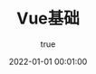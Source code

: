 ---
pageComponent:
  name: Catalogue
  data:
    path: 120101.Vue基础
    imgUrl: /img/01.png
    description: k8S
title: Vue基础
date: 2022-01-01 00:01:00
permalink: /vue/base/
sidebar: false
article: false
comment: false
editLink: false
author:
  name: xiaoliuxuesheng
  link: https://github.com/xiaoliuxuesheng
---